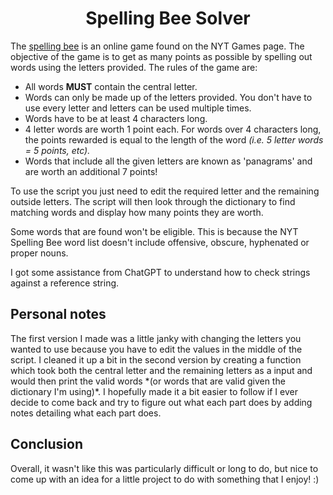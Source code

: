 <h1 align="center">Spelling Bee Solver</h1>

The [spelling bee](https://www.nytimes.com/puzzles/spelling-bee) is an online game found on the NYT Games page. The objective of the game is to get as many points as possible by spelling out words using the letters provided. The rules of the game are:

* All words **MUST** contain the central letter.
* Words can only be made up of the letters provided. You don't have to use every letter and letters can be used multiple times.
* Words have to be at least 4 characters long.
* 4 letter words are worth 1 point each. For words over 4 characters long, the points rewarded is equal to the length of the word *(i.e. 5 letter words = 5 points, etc).*
* Words that include all the given letters are known as 'panagrams' and are worth an additional 7 points!

To use the script you just need to edit the required letter and the remaining outside letters. The script will then look through the dictionary to find matching words and display how many points they are worth.

Some words that are found won't be eligible. This is because the NYT Spelling Bee word list doesn't include offensive, obscure, hyphenated or proper nouns.

I got some assistance from ChatGPT to understand how to check strings against a reference string.

<h2>Personal notes</h2>
The first version I made was a little janky with changing the letters you wanted to use because you have to edit the values in the middle of the script. 
I cleaned it up a bit in the second version by creating a function which took both the central letter and the remaining letters as a input and would then print the valid words *(or words that are valid given the dictionary I'm using)*. I hopefully made it a bit easier to follow if I ever decide to come back and try to figure out what each part does by adding notes detailing what each part does.

<h2>Conclusion</h2>
Overall, it wasn't like this was particularly difficult or long to do, but nice to come up with an idea for a little project to do with something that I enjoy! :)
